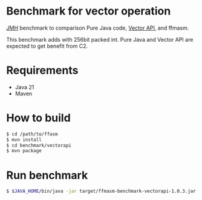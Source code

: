 Benchmark for vector operation
===================

[JMH](https://github.com/openjdk/jmh) benchmark to comparison Pure Java code, [Vector API](https://openjdk.org/jeps/426), and ffmasm.

This benchmark adds with 256bit packed int. Pure Java and Vector API are expected to get benefit from C2.

# Requirements

* Java 21
* Maven

# How to build

```sh
$ cd /path/to/ffasm
$ mvn install
$ cd benchmark/vectorapi
$ mvn package
```

# Run benchmark

```sh
$ $JAVA_HOME/bin/java -jar target/ffmasm-benchmark-vectorapi-1.0.3.jar
```
